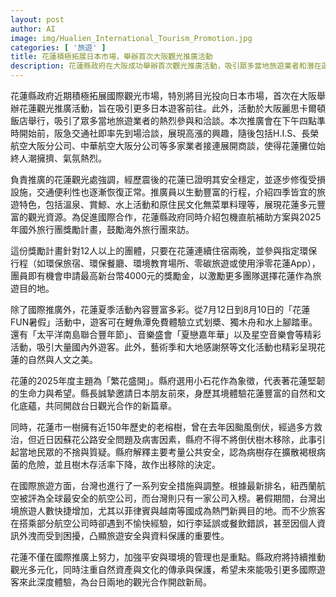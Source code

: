 ```yaml
---
layout: post
author: AI
image: img/Hualien_International_Tourism_Promotion.jpg
categories: [ '旅遊' ]
title: 花蓮積極拓展日本市場，舉辦首次大阪觀光推廣活動  
description: 花蓮縣政府在大阪成功舉辦首次觀光推廣活動，吸引眾多當地旅遊業者和潛在遊客。透過多元豐富的行程介紹與合作方案，彰顯花蓮的自然與文化資源，並推廣包機直航與獎勵計畫，旨在吸引更多國際遊客前來。同時，夏季活動如「花蓮FUN暑假」吸引大量國內外遊客，縣府也持續推動環境與安全措施，彰顯花蓮在推動可持續旅遊上的努力。"
---
```

花蓮縣政府近期積極拓展國際觀光市場，特別將目光投向日本市場，首次在大阪舉辦花蓮觀光推廣活動，旨在吸引更多日本遊客前往。此外，活動於大阪麗思卡爾頓飯店舉行，吸引了眾多當地旅遊業者的熱烈參與和洽談。本次推廣會在下午四點準時開始前，阪急交通社即率先到場洽談，展現高漲的興趣，隨後包括H.I.S、長榮航空大阪分公司、中華航空大阪分公司等多家業者接連展開商談，使得花蓮攤位始終人潮擁擠、氣氛熱烈。

負責推廣的花蓮觀光處強調，經歷震後的花蓮已證明其安全穩定，並逐步修復受損設施，交通便利性也逐漸恢復正常。推廣員以生動豐富的行程，介紹四季皆宜的旅遊特色，包括溫泉、賞鯨、水上活動和原住民文化無菜單料理等，展現花蓮多元豐富的觀光資源。為促進國際合作，花蓮縣政府同時介紹包機直航補助方案與2025年國外旅行團獎勵計畫，鼓勵海外旅行團來訪。

這份獎勵計畫針對12人以上的團體，只要在花蓮連續住宿兩晚，並參與指定環保行程（如環保旅宿、環保餐廳、環境教育場所、零碳旅遊或使用淨零花蓮App），團員即有機會申請最高新台幣4000元的獎勵金，以激勵更多團隊選擇花蓮作為旅遊目的地。

除了國際推廣外，花蓮夏季活動內容豐富多彩。從7月12日到8月10日的「花蓮FUN暑假」活動中，遊客可在鯉魚潭免費體驗立式划槳、獨木舟和水上腳踏車。還有「太平洋南島聯合豐年節」、音樂盛會「夏戀嘉年華」以及星空音樂會等精彩活動，吸引大量國內外遊客。此外，藝術季和大地感謝祭等文化活動也精彩呈現花蓮的自然與人文之美。

花蓮的2025年度主題為「繁花盛開」。縣府選用小石花作為象徵，代表著花蓮堅韌的生命力與希望。縣長誠摯邀請日本朋友前來，身歷其境體驗花蓮豐富的自然和文化底蘊，共同開啟台日觀光合作的新篇章。

同時，花蓮市一樹擁有近150年歷史的老榕樹，曾在去年因颱風倒伏，經過多方救治，但近日因蘇花公路安全問題及病害因素，縣府不得不將倒伏樹木移除，此事引起當地民眾的不捨與質疑。縣府解釋主要考量公共安全，認為病樹存在擴散褐根病菌的危險，並且樹木存活率下降，故作出移除的決定。

在國際旅遊方面，台灣也進行了一系列安全措施與調整。根據最新排名，紐西蘭航空被評為全球最安全的航空公司，而台灣則只有一家公司入榜。暑假期間，台灣出境旅遊人數快捷增加，尤其以菲律賓與越南等國成為熱門新興目的地。而不少旅客在搭乘部分航空公司時卻遇到不愉快經驗，如行李延誤或餐飲錯誤，甚至因個人資訊外洩而受到困擾，凸顯旅遊安全與資料保護的重要性。

花蓮不僅在國際推廣上努力，加強平安與環境的管理也是重點。縣政府將持續推動觀光多元化，同時注重自然資產與文化的傳承與保護，希望未來能吸引更多國際遊客來此深度體驗，為台日兩地的觀光合作開啟新局。